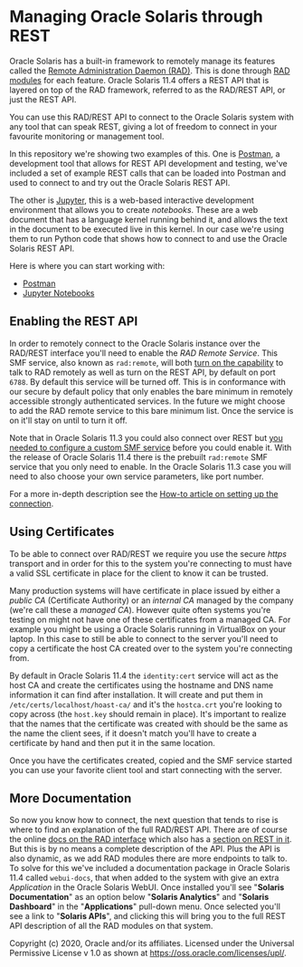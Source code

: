 # Managing Oracle Solaris through REST

Oracle Solaris has a built-in framework to remotely manage its features called the [Remote Administration Daemon (RAD)](https://docs.oracle.com/cd/E37838_01/html/E68270/gmfhf.html#scrolltoc). This is done through [RAD modules](https://docs.oracle.com/cd/E37838_01/html/E68270/gsdwb.html) for each feature. Oracle Solaris 11.4 offers a REST API that is layered on top of the RAD framework, referred to as the RAD/REST API, or just the REST API.

You can use this RAD/REST API to connect to the Oracle Solaris system with any tool that can speak REST, giving a lot of freedom to connect in your favourite monitoring or management tool.

In this repository we're showing two examples of this. One is [Postman](https://www.postman.com), a development tool that allows for REST API development and testing, we've included a set of example REST calls that can be loaded into Postman and used to connect to and try out the Oracle Solaris REST API.

The other is [Jupyter](https://jupyter.org), this is a web-based interactive development environment that allows you to create *notebooks*. These are a web document that has a language kernel running behind it, and allows the text in the document to be executed live in this kernel. In our case we're using them to run Python code that shows how to connect to and use the Oracle Solaris REST API.

Here is where you can start working with:

- [Postman](/REST/Postman)
- [Jupyter Notebooks](/REST/python/notebooks)

## Enabling the REST API

In order to remotely connect to the Oracle Solaris instance over the RAD/REST interface you'll need to enable the *RAD Remote Service*. This SMF service,  also known as `rad:remote`, will both [turn on the capability](https://docs.oracle.com/cd/E88353_01/html/E72487/rad-8.html#REFMAN8rad-8) to talk to RAD remotely as well as turn on the REST API, by default on port `6788`. By default this service will be turned off. This is in conformance with our secure by default policy that only enables the bare minimum in remotely accessible strongly authenticated services. In the future we might choose to add the RAD remote service to this bare minimum list. Once the service is on it'll stay on until to turn it off.

Note that in Oracle Solaris 11.3 you could also connect over REST but [you needed to configure a custom SMF service](https://docs.oracle.com/cd/E53394_01/html/E54825/gpztv.html#scrolltoc) before you could enable it. With the release of Oracle Solaris 11.4 there is the prebuilt `rad:remote` SMF service that you only need to enable. In the Oracle Solaris 11.3 case you will need to also choose your own service parameters, like port number.

For a more in-depth description see the [How-to article on setting up the connection](setting_up_the_connection.md).

## Using Certificates

To be able to connect over RAD/REST we require you use the secure *https* transport and in order for this to the system you're connecting to must have a valid SSL certificate in place for the client to know it can be trusted. 

Many production systems will have certificate in place issued by either a *public CA* (Certificate Authority) or an *internal CA* managed by the company (we're call these a *managed CA*). However quite often systems you're testing on might not have one of these certificates from a managed CA. For example you might be using a Oracle Solaris running in VirtualBox on your laptop. In this case to still be able to connect to the server you'll need to copy a certificate the host CA created over to the system you're connecting from.

By default in Oracle Solaris 11.4 the `identity:cert` service will act as the host CA and create the certificates using the hostname and DNS name information it can find after installation. It will create and put them in `/etc/certs/localhost/hoast-ca/` and it's the `hostca.crt` you're looking to copy across (the `host.key` should remain in place). It's important to realize that the names that the certificate was created with should be the same as the name the client sees, if it doesn't match you'll have to create a certificate by hand and then put it in the same location.

Once you have the certificates created, copied and the SMF service started you can use your favorite client tool and start connecting with the server.

## More Documentation

So now you know how to connect, the next question that tends to rise is where to find an explanation of the full RAD/REST API. There are of course the online [docs on the RAD interface](https://docs.oracle.com/cd/E37838_01/html/E68270/index.html) which also has a [section on REST in it](https://docs.oracle.com/cd/E37838_01/html/E68270/gpzxz.html#scrolltoc). But this is by no means a complete description of the API. Plus the API is also dynamic, as we add RAD modules there are more endpoints to talk to. To solve for this we've included a documentation package in Oracle Solaris 11.4 called `webui-docs`, that when added to the system with give an extra *Application* in the Oracle Solaris WebUI. Once installed you'll see "**Solaris Documentation**" as an option below "**Solaris Analytics**" and "**Solaris Dashboard**" in the "**Applications**" pull-down menu. Once selected you'll see a link to "**Solaris APIs**", and clicking this will bring you to the full REST API description of all the RAD modules on that system.



Copyright (c) 2020, Oracle and/or its affiliates.
 Licensed under the Universal Permissive License v 1.0 as shown at <https://oss.oracle.com/licenses/upl/>.